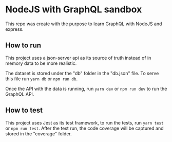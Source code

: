 # NodeJS with GraphQL sandbox

This repo was create with the purpose to learn GraphQL with NodeJS and express.

## How to run

This project uses a json-server api as its source of truth instead of in memory data to be more realistic.

The dataset is stored under the "db" folder in the "db.json" file. To serve this file run `yarn db` or `npm run db`.

Once the API with the data is running, run `yarn dev` or `npm run dev` to run the GraphQL API.

## How to test

This project uses Jest as its test framework, to run the tests, run `yarn test` or `npm run test`. After the test run, the code coverage will be captured and stored in the "coverage" folder.